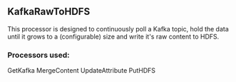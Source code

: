 ## KafkaRawToHDFS

This processor is designed to continuously poll a Kafka topic, hold the data until it grows to a (configurable) size and write it's raw content to HDFS.

### Processors used:
GetKafka
MergeContent
UpdateAttribute
PutHDFS
